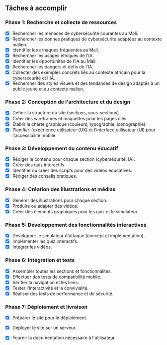 ## Tâches à accomplir

### Phase 1: Recherche et collecte de ressources
- [x] Rechercher les menaces de cybersécurité courantes au Mali.
- [x] Rechercher les bonnes pratiques de cybersécurité adaptées au contexte malien.
- [x] Identifier les arnaques fréquentes au Mali.
- [x] Rechercher les usages éthiques de l'IA.
- [x] Identifier les opportunités de l'IA au Mali.
- [x] Rechercher les dangers et défis de l'IA.
- [x] Collecter des exemples concrets liés au contexte africain pour la cybersécurité et l'IA.
- [x] Rechercher des styles visuels et des tendances de design adaptés à un public jeune et au contexte malien.

### Phase 2: Conception de l'architecture et du design
- [x] Définir la structure du site (sections, sous-sections).
- [x] Créer des wireframes et maquettes pour les pages clés.
- [x] Établir la charte graphique (couleurs, typographie, iconographie).
- [x] Planifier l'expérience utilisateur (UX) et l'interface utilisateur (UI) pour l'accessibilité mobile.

### Phase 3: Développement du contenu éducatif
- [x] Rédiger le contenu pour chaque section (cybersécurité, IA).
- [x] Créer des quiz interactifs.
- [x] Identifier ou créer des scripts pour des vidéos éducatives.
- [x] Rédiger des conseils pratiques.

### Phase 4: Création des illustrations et médias
- [x] Générer des illustrations pour chaque section.
- [x] Produire ou adapter des vidéos.
- [x] Créer des éléments graphiques pour les quiz et le simulateur.

### Phase 5: Développement des fonctionnalités interactives
- [x] Développer le simulateur d'attaque (concept et implémentation).
- [x] Implémenter les quiz interactifs.
- [x] Intégrer les vidéos.

### Phase 6: Intégration et tests
- [x] Assembler toutes les sections et fonctionnalités.
- [x] Effectuer des tests de compatibilité mobile.
- [x] Vérifier la navigation et les liens.
- [x] Tester l'interactivité et la convivialité.
- [x] Réaliser des tests de performance et de sécurité.

### Phase 7: Déploiement et livraison
- [x] Préparer le site pour le déploiement.
- [x] Déployer le site sur un serveur.
- [x] Fournir la documentation nécessaire à l'utilisateur.

